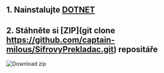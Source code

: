 ## 1. Nainstalujte [DOTNET](https://dotnet.microsoft.com/en-us/download)

## 2. Stáhněte si [ZIP](git clone https://github.com/captain-milous/SifrovyPrekladac.git) repositáře

![Download zip](/img/DownloadZIP.png)